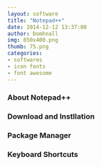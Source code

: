 ```yaml
---
layout: software
title: "Notepad++"
date: 2014-12-12 13:37:00
author: Domhnall
img: 850x400.png
thumb: 75.png
categories: 
- softwares 
- icon fonts
- font awesome
---
```


### About Notepad++ 

### Download and Instllation

### Package Manager

### Keyboard Shortcuts
